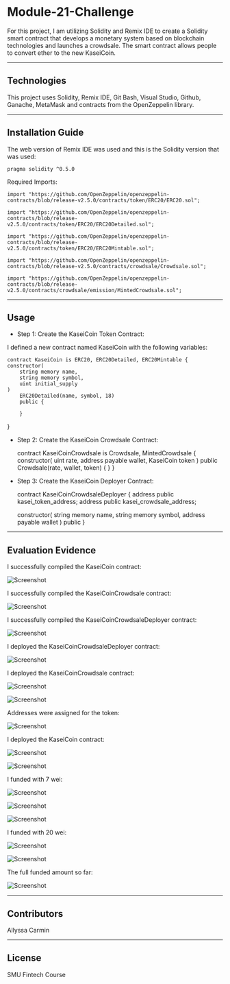 # Module-21-Challenge

For this project, I am utilizing Solidity and Remix IDE to create a Solidity smart contract that develops a monetary system based on blockchain technologies and launches a crowdsale. The smart contract allows people to convert ether to the new KaseiCoin.

---

## Technologies

This project uses Solidity, Remix IDE, Git Bash, Visual Studio, Github, Ganache, MetaMask and contracts from the OpenZeppelin library.

---

## Installation Guide

The web version of Remix IDE was used and this is the Solidity version that was used:

    pragma solidity ^0.5.0


Required Imports:

    import "https://github.com/OpenZeppelin/openzeppelin-contracts/blob/release-v2.5.0/contracts/token/ERC20/ERC20.sol";

    import "https://github.com/OpenZeppelin/openzeppelin-contracts/blob/release-v2.5.0/contracts/token/ERC20/ERC20Detailed.sol";

    import "https://github.com/OpenZeppelin/openzeppelin-contracts/blob/release-v2.5.0/contracts/token/ERC20/ERC20Mintable.sol";

    import "https://github.com/OpenZeppelin/openzeppelin-contracts/blob/release-v2.5.0/contracts/crowdsale/Crowdsale.sol";

    import "https://github.com/OpenZeppelin/openzeppelin-contracts/blob/release-v2.5.0/contracts/crowdsale/emission/MintedCrowdsale.sol";

---

## Usage

* Step 1: Create the KaseiCoin Token Contract:

I defined a new contract named KaseiCoin with the following variables:

    contract KaseiCoin is ERC20, ERC20Detailed, ERC20Mintable {
    constructor(
        string memory name,
        string memory symbol,
        uint initial_supply
    )
        ERC20Detailed(name, symbol, 18)
        public {
            
        }
}


* Step 2: Create the KaseiCoin Crowdsale Contract:

    contract KaseiCoinCrowdsale is Crowdsale, MintedCrowdsale { 
        constructor(
            uint rate,
            address payable wallet,
            KaseiCoin token
    )   public Crowdsale(rate, wallet, token) {
    }
}


* Step 3: Create the KaseiCoin Deployer Contract:

    contract KaseiCoinCrowdsaleDeployer {
        address public kasei_token_address;
        address public kasei_crowdsale_address;

    constructor(
        string memory name,
        string memory symbol,
        address payable wallet
    ) public
}

---

## Evaluation Evidence

I successfully compiled the KaseiCoin contract:

![Screenshot](https://github.com/abcarmin/Module-21-Challenge/blob/main/Evaluation%20Evidence/Screenshot3.png)


I successfully compiled the KaseiCoinCrowdsale contract:

![Screenshot](https://github.com/abcarmin/Module-21-Challenge/blob/main/Evaluation%20Evidence/Screenshot4.png)


I successfully compiled the KaseiCoinCrowdsaleDeployer contract:

![Screenshot](https://github.com/abcarmin/Module-21-Challenge/blob/main/Evaluation%20Evidence/Screenshot5.png)


I deployed the KaseiCoinCrowdsaleDeployer contract:

![Screenshot](https://github.com/abcarmin/Module-21-Challenge/blob/main/Evaluation%20Evidence/Screenshot6.png)


I deployed the KaseiCoinCrowdsale contract:

![Screenshot](https://github.com/abcarmin/Module-21-Challenge/blob/main/Evaluation%20Evidence/Screenshot7.png)


![Screenshot](https://github.com/abcarmin/Module-21-Challenge/blob/main/Evaluation%20Evidence/Screenshot8.png)


Addresses were assigned for the token:

![Screenshot](https://github.com/abcarmin/Module-21-Challenge/blob/main/Evaluation%20Evidence/Screenshot9.png)


I deployed the KaseiCoin contract:

![Screenshot](https://github.com/abcarmin/Module-21-Challenge/blob/main/Evaluation%20Evidence/Screenshot10.png)


![Screenshot](https://github.com/abcarmin/Module-21-Challenge/blob/main/Evaluation%20Evidence/Screenshot11.png)


I funded with 7 wei:

![Screenshot](https://github.com/abcarmin/Module-21-Challenge/blob/main/Evaluation%20Evidence/Screenshot13.png)


![Screenshot](https://github.com/abcarmin/Module-21-Challenge/blob/main/Evaluation%20Evidence/Screenshot14.png)


![Screenshot](https://github.com/abcarmin/Module-21-Challenge/blob/main/Evaluation%20Evidence/Screenshot15.png)


I funded with 20 wei:

![Screenshot](https://github.com/abcarmin/Module-21-Challenge/blob/main/Evaluation%20Evidence/Screenshot16.png)


![Screenshot](https://github.com/abcarmin/Module-21-Challenge/blob/main/Evaluation%20Evidence/Screenshot17.png)


The full funded amount so far:

![Screenshot](https://github.com/abcarmin/Module-21-Challenge/blob/main/Evaluation%20Evidence/Screenshot18.png)


---

## Contributors

Allyssa Carmin

---

## License

SMU Fintech Course